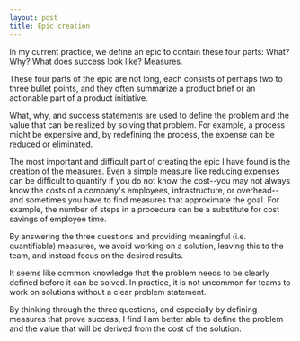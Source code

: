 ```yaml
---
layout: post
title: Epic creation
---
```


In my current practice, we define an epic to contain these four parts:  What?  Why?  What does success look like?  Measures.

These four parts of the epic are not long, each consists of perhaps two to three bullet points, and they often summarize a product brief or an actionable part of a product initiative. 

What, why, and success statements are used to define the problem and the value that can be realized by solving that problem.  For example, a process might be expensive and, by redefining the process, the expense can be reduced or eliminated.

The most important and difficult part of creating the epic I have found is the creation of the measures.  Even a simple measure like reducing expenses can be difficult to quantify if you do not know the cost--you may not always know the costs of a company's employees, infrastructure, or overhead--and sometimes you have to find measures that approximate the goal.  For example, the number of steps in a procedure can be a substitute for cost savings of employee time.

By answering the three questions and providing meaningful (i.e. quantifiable) measures, we avoid working on a solution, leaving this to the team, and instead focus on the desired results.

It seems like common knowledge that the problem needs to be clearly defined before it can be solved.  In practice, it is not uncommon for teams to work on solutions without a clear problem statement. 

By thinking through the three questions, and especially by defining measures that prove success, I find I am better able to define the problem and the value that will be derived from the cost of the solution.
